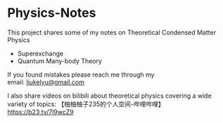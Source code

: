 # Physics-Notes
This project shares some of my notes on Theoretical Condensed Matter Physics

- Superexchange
- Quantum Many-body Theory

If you found mistakes please reach me through my  
email: liukelyu@gmail.com

I also share videos on bilibili about theoretical physics covering a wide variety of topics:
【柚柚柚子235的个人空间-哔哩哔哩】 https://b23.tv/7l9wcZ9
